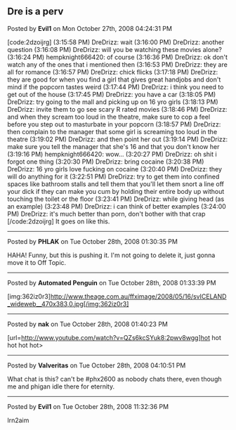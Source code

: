 ## Dre is a perv
Posted by **Evil1** on Mon October 27th, 2008 04:24:31 PM

[code:2dzoijrg]
(3:15:58 PM) DreDrizz: wait
(3:16:00 PM) DreDrizz: another question
(3:16:08 PM) DreDrizz: will you be watching these movies alone?
(3:16:24 PM) hempknight666420: of course
(3:16:36 PM) DreDrizz: ok don't watch any of the ones that i mentioned then
(3:16:53 PM) DreDrizz: they are all for romance
(3:16:57 PM) DreDrizz: chick flicks
(3:17:18 PM) DreDrizz: they are good for when you find a girl that gives great handjobs and don't mind if the popcorn tastes weird
(3:17:44 PM) DreDrizz: i think you need to get out of the house
(3:17:45 PM) DreDrizz: you have a car
(3:18:05 PM) DreDrizz: try going to the mall and picking up on 16 yro girls
(3:18:13 PM) DreDrizz: invite them to go see scary R rated movies
(3:18:46 PM) DreDrizz: and when they scream too loud in the theatre, make sure to cop a feel before you step out to masturbate in your popcorn
(3:18:57 PM) DreDrizz: then complain to the manager that some girl is screaming too loud in the theatre
(3:19:02 PM) DreDrizz: and then point her out
(3:19:14 PM) DreDrizz: make sure you tell the manager that she's 16 and that you don't know her
(3:19:16 PM) hempknight666420: wow...
(3:20:27 PM) DreDrizz: oh shit i forgot one thing
(3:20:30 PM) DreDrizz: bring cocaine
(3:20:38 PM) DreDrizz: 16 yro girls love fucking on cocaine
(3:20:40 PM) DreDrizz: they will do anything for it
(3:22:51 PM) DreDrizz: try to get them into confined spaces like bathroom stalls and tell them that you'll let them snort a line off your dick if they can make you cum by holding their entire body up without touching the toilet or the floor
(3:23:41 PM) DreDrizz: while giving head (as an example)
(3:23:48 PM) DreDrizz: i can think of better examples
(3:24:00 PM) DreDrizz: it's much better than porn, don't bother with that crap
[/code:2dzoijrg]
It goes on like this.

--------------------------------------------------------------------------------

Posted by **PHLAK** on Tue October 28th, 2008 01:30:35 PM

HAHA!  Funny, but this is pushing it.  I'm not going to delete it, just gonna move it to Off Topic.

--------------------------------------------------------------------------------

Posted by **Automated Penguin** on Tue October 28th, 2008 01:33:39 PM

[img:362iz0r3]http://www.theage.com.au/ffximage/2008/05/16/svICELAND_wideweb__470x383,0.jpg[/img:362iz0r3]

--------------------------------------------------------------------------------

Posted by **nak** on Tue October 28th, 2008 01:40:23 PM

[url=http://www.youtube.com/watch?v=QZs6kcSYuk8:2pwv8wgg]hot hot hot hot hot>

--------------------------------------------------------------------------------

Posted by **Valveritas** on Tue October 28th, 2008 04:10:51 PM

What chat is this?  can't be #phx2600 as nobody chats there, even though me and phigan idle there for eternity.

--------------------------------------------------------------------------------

Posted by **Evil1** on Tue October 28th, 2008 11:32:36 PM

lrn2aim
